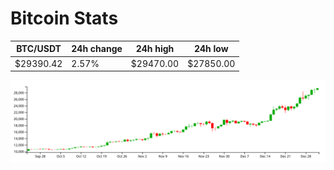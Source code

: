 # Bitcoin Stats

BTC/USDT|24h change|24h high|24h low|
|---|---|---|---|
|$29390.42|2.57%|$29470.00|$27850.00|

<img src="./chart.svg">
